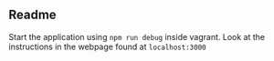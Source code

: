 ## Readme

Start the application using `npm run debug` inside vagrant. Look at the instructions in the webpage found at `localhost:3000`
